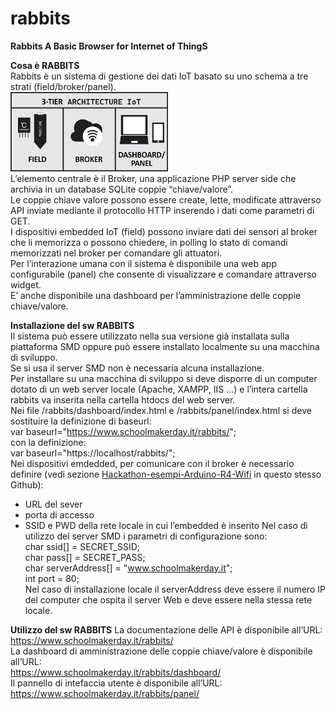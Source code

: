 # rabbits
<b>Rabbits A Basic Browser for Internet of ThingS</b>

<b>Cosa è RABBITS</b><br>
Rabbits è un sistema di gestione dei dati IoT basato su uno schema a tre strati (field/broker/panel).<br>
<img src="https://github.com/SchoolMakerDay/rabbits/blob/main/img/three-tier-iot.jpg" width="50%" height="50%" /><br>
L’elemento centrale è il Broker, una applicazione PHP server side che archivia in un database SQLite coppie “chiave/valore”.<br>
Le coppie chiave valore possono essere create, lette, modificate attraverso API inviate mediante il protocollo HTTP inserendo i dati come parametri di GET.<br>
I dispositivi embedded IoT (field) possono inviare dati dei sensori al broker che li memorizza o possono chiedere, in polling lo stato di comandi memorizzati nel broker per comandare gli attuatori.<br>
Per l’interazione umana con il sistema è disponibile una web app configurabile (panel) che consente di visualizzare e comandare attraverso  widget.<br>
E’ anche disponibile una dashboard per l’amministrazione delle coppie chiave/valore.<br>

<b>Installazione del sw RABBITS</b><br>
Il sistema può essere utilizzato nella sua versione già installata sulla piattaforma SMD oppure può essere installato localmente su una macchina di sviluppo.<br>
Se si usa il server SMD non è necessaria alcuna installazione.<br> 
Per installare su una macchina di sviluppo si deve disporre di un computer dotato di un web server locale (Apache, XAMPP, IIS …) e l’intera cartella rabbits va inserita nella cartella htdocs del web server.<br>
Nei file /rabbits/dashboard/index.html e /rabbits/panel/index.html si deve sostituire la definizione di baseurl:<br>
var baseurl="https://www.schoolmakerday.it/rabbits/"; <br>
con la definizione:<br>
var baseurl="https://localhost/rabbits/";<br>
Nei dispositivi emdedded, per comunicare con il broker è necessario definire (vedi sezione <a href="https://github.com/SchoolMakerDay/Hackathon-esempi-Arduino-R4-Wifi">Hackathon-esempi-Arduino-R4-Wifi</a> in questo stesso Github):<br>
- URL del sever
- porta di accesso
- SSID e PWD della rete locale in cui l’embedded è inserito 
Nel caso di utilizzo del server SMD i parametri di configurazione sono:<br>
char ssid[] = SECRET_SSID;<br> 
char pass[] = SECRET_PASS;<br>
char serverAddress[] = "www.schoolmakerday.it"; <br>
int port = 80;<br>
Nel caso di installazione locale il serverAddress deve essere il numero IP del computer che ospita il server Web e deve essere nella stessa rete locale.<br>

<b>Utilizzo del sw RABBITS</b>
La documentazione delle API è disponibile all’URL:<br>
https://www.schoolmakerday.it/rabbits/<br>
La dashboard di amministrazione delle coppie chiave/valore è disponibile all’URL:<br>
https://www.schoolmakerday.it/rabbits/dashboard/<br>
Il pannello di intefaccia utente è disponibile all’URL:<br>
https://www.schoolmakerday.it/rabbits/panel/<br>
